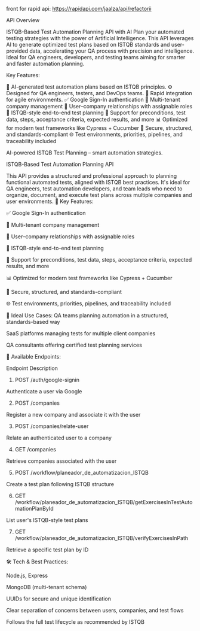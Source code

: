 front for rapid api:  https://rapidapi.com/jaalza/api/refactorii

API Overview

ISTQB-Based Test Automation Planning API with AI Plan your automated testing strategies with the power of Artificial Intelligence. This API leverages AI to generate optimized test plans based on ISTQB standards and user-provided data, accelerating your QA process with precision and intelligence. Ideal for QA engineers, developers, and testing teams aiming for smarter and faster automation planning.

Key Features:

🔬 AI-generated test automation plans based on ISTQB principles. ⚙️ Designed for QA engineers, testers, and DevOps teams. 
🚀 Rapid integration for agile environments. 
✅ Google Sign-In authentication 
🏢 Multi-tenant company management 
👥 User–company relationships with assignable roles 
🧠 ISTQB-style end-to-end test planning 
📑 Support for preconditions, test data, steps, acceptance criteria, expected results, and more 
📊 Optimized for modern test frameworks like Cypress + Cucumber 
🔐 Secure, structured, and standards-compliant 
🌐 Test environments, priorities, pipelines, and traceability included

AI-powered ISTQB Test Planning – smart automation strategies.

ISTQB-Based Test Automation Planning API

This API provides a structured and professional approach to planning functional automated tests, aligned with ISTQB best practices. It's ideal for QA engineers, test automation developers, and team leads who need to organize, document, and execute test plans across multiple companies and user environments.
🚀 Key Features:

✅ Google Sign-In authentication

🏢 Multi-tenant company management

👥 User–company relationships with assignable roles

🧠 ISTQB-style end-to-end test planning

📑 Support for preconditions, test data, steps, acceptance criteria, expected results, and more

📊 Optimized for modern test frameworks like Cypress + Cucumber

🔐 Secure, structured, and standards-compliant

🌐 Test environments, priorities, pipelines, and traceability included

📘 Ideal Use Cases: QA teams planning automation in a structured, standards-based way

SaaS platforms managing tests for multiple client companies

QA consultants offering certified test planning services

🧭 Available Endpoints:

Endpoint Description

1. POST /auth/google-signin

Authenticate a user via Google

2. POST /companies

Register a new company and associate it with the user

3. POST /companies/relate-user

Relate an authenticated user to a company

4. GET /companies

Retrieve companies associated with the user

5. POST /workflow/planeador_de_automatizacion_ISTQB

Create a test plan following ISTQB structure

6. GET /workflow/planeador_de_automatizacion_ISTQB/getExercisesInTestAutomationPlanById

List user's ISTQB-style test plans  

7. GET /workflow/planeador_de_automatizacion_ISTQB/verifyExercisesInPath

Retrieve a specific test plan by ID

🛠 Tech & Best Practices:

Node.js, Express

MongoDB (multi-tenant schema)

UUIDs for secure and unique identification

Clear separation of concerns between users, companies, and test flows

Follows the full test lifecycle as recommended by ISTQB

